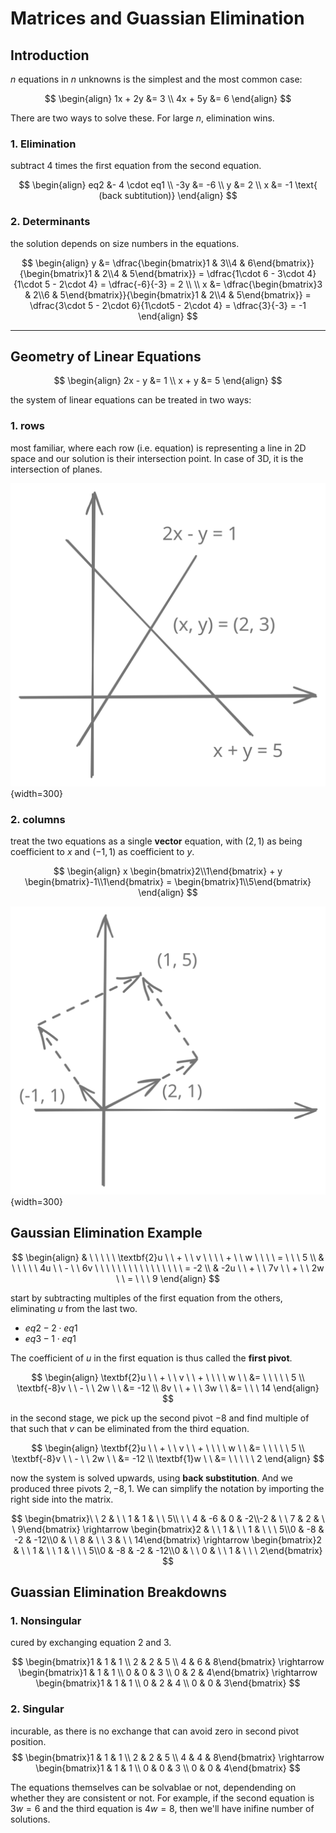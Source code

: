# Matrices and Guassian Elimination

## Introduction

$n$ equations in $n$ unknowns is the simplest and the most common case:

$$
\begin{align}
1x + 2y &= 3 \\
4x + 5y &= 6
\end{align}
$$

There are two ways to solve these. For large $n$, elimination wins.

### 1. Elimination

subtract 4 times the first equation from the second equation.

$$
\begin{align}
eq2 &- 4 \cdot eq1 \\ 
-3y &= -6 \\
y &= 2 \\
x &= -1 \text{ (back subtitution)}
\end{align}
$$

### 2. Determinants

the solution depends on size numbers in the equations.

$$
\begin{align}
y &= \dfrac{\begin{bmatrix}1 & 3\\4 & 6\end{bmatrix}}{\begin{bmatrix}1 & 2\\4 & 5\end{bmatrix}} = \dfrac{1\cdot 6 - 3\cdot 4}{1\cdot 5 - 2\cdot 4} = \dfrac{-6}{-3} = 2 \\
\\
x &= \dfrac{\begin{bmatrix}3 & 2\\6 & 5\end{bmatrix}}{\begin{bmatrix}1 & 2\\4 & 5\end{bmatrix}} = \dfrac{3\cdot 5 - 2\cdot 6}{1\cdot5 - 2\cdot 4} = \dfrac{3}{-3} = -1
\end{align}
$$

<hr>

## Geometry of Linear Equations

$$
\begin{align}
2x - y &= 1 \\
x + y &= 5
\end{align}
$$

the system of linear equations can be treated in two ways:

### 1. rows

most familiar, where each row (i.e. equation) is representing a line in 2D space and our solution is their intersection point. In case of 3D, it is the intersection of planes.

![](001.svg){width=300}

### 2. columns

treat the two equations as a single **vector** equation, with $(2, 1)$ as being coefficient to $x$ and $(-1, 1)$ as coefficient to $y$.

$$
\begin{align}
x \begin{bmatrix}2\\1\end{bmatrix} + y \begin{bmatrix}-1\\1\end{bmatrix} = \begin{bmatrix}1\\5\end{bmatrix}
\end{align}
$$

![](002.svg){width=300}

## Gaussian Elimination Example

$$
\begin{align}
& \ \ \ \ \ \textbf{2}u \ \ + \ \ v \ \ \ \ + \ \ w \ \ \ \ = \ \ \ 5 \\
& \ \ \ \ \ 4u \ \ - \ \ 6v \ \ \ \ \ \ \ \ \ \ \ \ \ \ \ \ = -2 \\
& -2u \ \ + \ \ 7v \ \ + \ \ 2w \ \ = \ \ \ 9
\end{align}
$$

start by subtracting multiples of the first equation from the others, eliminating $u$ from the last two.

- $eq2 - 2\cdot eq1$
- $eq3 - 1\cdot eq1$

The coefficient of $u$ in the first equation is thus called the **first pivot**.

$$
\begin{align}
\textbf{2}u \ \ + \ \ v \ \ + \ \ \ \ w \ \ &= \ \ \ \ \ 5 \\
\textbf{-8}v \ \ - \ \ 2w \ \ &= -12 \\
8v \ \ + \ \ 3w \ \ &= \ \ \ 14
\end{align}
$$

in the second stage, we pick up the second pivot $-8$ and find multiple of that such that $v$ can be eliminated from the third equation.

$$
\begin{align}
\textbf{2}u \ \ + \ \ v \ \ + \ \ \ \ w \ \ &= \ \ \ \ \ 5 \\
\textbf{-8}v \ \ - \ \ 2w \ \ &= -12 \\
\textbf{1}w \ \ &= \ \ \ \ \ 2
\end{align}
$$

now the system is solved upwards, using **back substitution**. And we produced three pivots $2, -8, 1$. We can simplify the notation by importing the right side into the matrix.

$$
\begin{bmatrix}\ \ 2 & \ \ 1 & 1 & \ \ 5\\ \ \ 4 & -6 & 0 & -2\\-2 & \ \ 7 & 2 & \ \ 9\end{bmatrix} \rightarrow \begin{bmatrix}2 & \ \ 1 & \ \ 1 & \ \ \ 5\\0 & -8 & -2 & -12\\0 & \ \ 8 & \ \ 3 & \ \ 14\end{bmatrix} \rightarrow \begin{bmatrix}2 & \ \ 1 & \ \ 1 & \ \ \ 5\\0 & -8 & -2 & -12\\0 & \ \ 0 & \ \ 1 & \ \ \ 2\end{bmatrix}
$$

## Guassian Elimination Breakdowns

### 1. Nonsingular

cured by exchanging equation 2 and 3.

$$
\begin{bmatrix}1 & 1 & 1 \\ 2 & 2 & 5 \\ 4 & 6 & 8\end{bmatrix} \rightarrow \begin{bmatrix}1 & 1 & 1 \\ 0 & 0 & 3 \\ 0 & 2 & 4\end{bmatrix} \rightarrow \begin{bmatrix}1 & 1 & 1 \\ 0 & 2 & 4 \\ 0 & 0 & 3\end{bmatrix}
$$

### 2. Singular

incurable, as there is no exchange that can avoid zero in second pivot position. 
$$
\begin{bmatrix}1 & 1 & 1 \\ 2 & 2 & 5 \\ 4 & 4 & 8\end{bmatrix} \rightarrow \begin{bmatrix}1 & 1 & 1 \\ 0 & 0 & 3 \\ 0 & 0 & 4\end{bmatrix}
$$

The equations themselves can be solvablae or not, dependending on whether they are consistent or not. For example, if the second equation is $3w = 6$ and the third equation is $4w = 8$, then we'll have inifine number of solutions.
